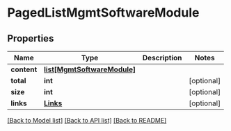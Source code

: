# PagedListMgmtSoftwareModule

## Properties
Name | Type | Description | Notes
------------ | ------------- | ------------- | -------------
**content** | [**list[MgmtSoftwareModule]**](MgmtSoftwareModule.md) |  | 
**total** | **int** |  | [optional] 
**size** | **int** |  | [optional] 
**links** | [**Links**](Links.md) |  | [optional] 

[[Back to Model list]](../README.md#documentation-for-models) [[Back to API list]](../README.md#documentation-for-api-endpoints) [[Back to README]](../README.md)


